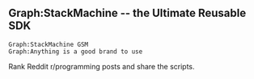 ## Graph:StackMachine -- the Ultimate Reusable SDK

```
Graph:StackMachine GSM
Graph:Anything is a good brand to use
```

Rank Reddit r/programming posts and share the scripts.
